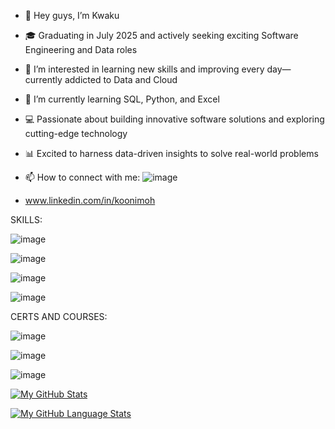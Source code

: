- 👋 Hey guys, I’m Kwaku
- 🎓 Graduating in July 2025 and actively seeking exciting Software Engineering and Data roles
- 👀 I’m interested in learning new skills and improving every day—currently addicted to Data and Cloud
- 🌱 I’m currently learning SQL, Python, and Excel
- 💻 Passionate about building innovative software solutions and exploring cutting-edge technology
- 📊 Excited to harness data-driven insights to solve real-world problems

- 📫 How to connect with me:
![image](https://user-images.githubusercontent.com/111461216/185231867-7a1cf91b-4599-4637-9661-7edcb6244e61.png)
-  www.linkedin.com/in/koonimoh

SKILLS:

![image](https://user-images.githubusercontent.com/111461216/185232171-b902c534-4814-41f7-95bc-8c7f86a637bc.png)

![image](https://user-images.githubusercontent.com/111461216/185232212-f93c3909-51d7-4955-9802-11f970bff391.png)

![image](https://user-images.githubusercontent.com/111461216/185232240-f8c7006a-a6e3-44a3-b82a-a6ed1b4148a5.png)

![image](https://user-images.githubusercontent.com/111461216/185232264-e264fa6a-11a6-4310-9d6d-9b6822c24106.png)

CERTS AND COURSES:

![image](https://user-images.githubusercontent.com/111461216/185232305-e71e4da0-9e96-4fb7-8289-f2c3b29c8f29.png)

![image](https://user-images.githubusercontent.com/111461216/185232333-6e1ee998-07a8-400e-b226-e2d92af41fee.png)

![image](https://user-images.githubusercontent.com/111461216/185232352-27f03b19-3e7e-4b42-9972-bca549aa5596.png)


[![My GitHub Stats](https://github-readme-stats.vercel.app/api/?username=koonimoh&count_public&&private=true&theme=tokyonight&showicons=true)]()

[![My GitHub Language Stats](https://github-readme-stats.vercel.app/api/top-langs/?username=koonimoh&langs_count=5&theme=tokyonight)]()

<!---
koonimoh/koonimoh is a ✨ special ✨ repository because its `README.md` (this file) appears on your GitHub profile.
You can click the Preview link to take a look at your changes.
--->
